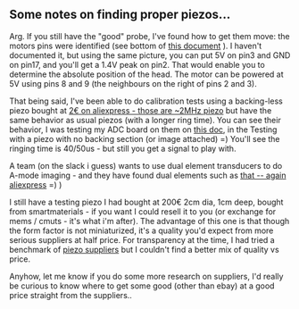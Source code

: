 ## Some notes on finding proper piezos...

Arg. If you still have the "good" probe, I've found how to get them move: the motors pins were identified (see bottom of [this document](retroATL3/2017-05-20_APeakInside.md) ). I haven't documented it, but using the same picture, you can put 5V on pin3 and GND on pin17, and you'll get a 1.4V peak on pin2. That would enable you to determine the absolute position of the head. The motor can be powered at 5V using pins 8 and 9 (the neighbours on the right of pins 2 and 3).

That being said, I've been able to do calibration tests using a backing-less piezo bought at [2€ on aliexpress - those are ~2MHz piezo](https://fr.aliexpress.com/item/5pcs-25mm-Ultrasonic-Humidifier-Ceramic-Atomizer-Mist-Maker-Piezoelectric-Transducer-Humidifier-Accessories-1-70MHz-D25mm/32773267261.html?spm=2114.06010108.3.49.V69whX&ws_ab_test=searchweb0_0,searchweb201602_5_10152_10065_10151_10068_10136_10137_10060_10155_10062_437_10154_10056_10055_10054_10059_303_100031_10099_10103_10102_10096_10052_10053_10142_10107_10050_10051_5030016_10084_10083_10080_10082_10081_10177_10110_519_10111_10112_10113_10114_10182_10184_10078_10079_10073_10123_10189_142,searchweb201603_13,ppcSwitch_5&btsid=39bc882c-0f51-4d5d-9599-0701cc09b1d4&algo_expid=fd5e02fc-7db0-4374-9ae7-d0eee5dab5a3-6&algo_pvid=fd5e02fc-7db0-4374-9ae7-d0eee5dab5a3) but have the same behavior as usual piezos (with a longer ring time). You can see their behavior, I was testing my ADC board on them on [this doc](https://github.com/kelu124/bomanz/blob/master/ADC08200/20170430-ADC08200-FirstAcqs.ipynb), in the Testing with a piezo with no backing section (or image attached) =) You'll see the ringing time is 40/50us - but still you get a signal to play with.

A team (on the slack i guess) wants to use dual element transducers to do A-mode imaging - and they have found dual elements such as [that -- again aliexpress](https://fr.aliexpress.com/item/Ultrasound-Transducer-Piezoelectric-Transducer-Thickness-Gauge-Transducers-7H6TR-with-wire-C5/32653044132.html?spm=2114.06010108.3.93.aNuj0c&ws_ab_test=searchweb0_0,searchweb201602_5_10152_10065_10151_10068_10136_10137_10060_10155_10062_437_10154_10056_10055_10054_10059_303_100031_10099_10103_10102_10096_10052_10053_10142_10107_10050_10051_5030016_10084_10083_10080_10082_10081_10177_10110_519_10111_10112_10113_10114_10182_10184_10078_10079_10073_10123_10189_142,searchweb201603_13,ppcSwitch_5&btsid=e13e1689-2a03-4b2e-9aee-73358071ddd7&algo_expid=db4f6030-f222-4df0-a79a-2ef5a263c078-12&algo_pvid=db4f6030-f222-4df0-a79a-2ef5a263c078) =) )

I still have a testing piezo I had bought at 200€ 2cm dia, 1cm deep, bought from smartmaterials - if you want I could resell it to you (or exchange for mems / cmuts - it's what i'm after). The advantage of this one is that though the form factor is not miniaturized, it's a quality you'd expect from more serious suppliers at half price. For transparency at the time, I had tried a benchmark of [piezo suppliers](/cletus/suppliers/) but I couldn't find a better mix of quality vs price.

Anyhow, let me know if you do some more research on suppliers, I'd really be curious to know where to get some good (other than ebay) at a good price straight from the suppliers..

